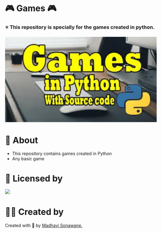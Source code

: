 # 🎮 Games 🎮
### ⭐ This repository is specially for the games created in python. 

<img src="https://github.com/CODING-Enthusiast9857/Python_Games/blob/main/Games.jpeg" width=500>

# 📌 About
- This repository contains games created in Python
- Any basic game 

# 📝 Licensed by 
<img src="https://img.shields.io/github/license/payloadbox/xss-payload-list">

# 👸🏻 Created by 
Created with 🤍 by <a href="https://github.com/CODING-Enthusiast9857" target="_blank">Madhavi Sonawane.</a>
